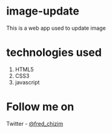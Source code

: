 # image-update
This is a web app used to update image

# technologies used
1. HTML5
2. CSS3
3. javascript

# Follow me on
Twitter - [@fred_chizim](https://www.twitter.com/fred_chizim "fred")
